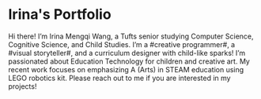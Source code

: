 # Irina's Portfolio

Hi there! I’m Irina Mengqi Wang, a Tufts senior studying Computer Science, Cognitive Science, and Child Studies. I’m a #creative programmer#, a #visual storyteller#, and a curriculum designer with child-like sparks! I’m passionated about Education Technology for children and creative art. My recent work focuses on emphasizing A (Arts) in STEAM education using LEGO robotics kit. Please reach out to me if you are interested in my projects!

